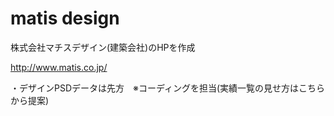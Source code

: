 # matis design
株式会社マチスデザイン(建築会社)のHPを作成

http://www.matis.co.jp/

・デザインPSDデータは先方　※コーディングを担当(実績一覧の見せ方はこちらから提案)

